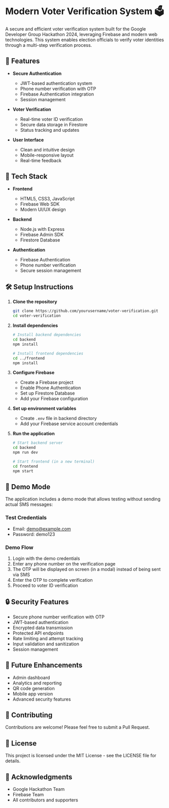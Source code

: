 # Modern Voter Verification System 🗳️

A secure and efficient voter verification system built for the Google Developer Group Hackathon 2024, leveraging Firebase and modern web technologies. This system enables election officials to verify voter identities through a multi-step verification process.

## 🌟 Features

- **Secure Authentication**
  - JWT-based authentication system
  - Phone number verification with OTP
  - Firebase Authentication integration
  - Session management

- **Voter Verification**
  - Real-time voter ID verification
  - Secure data storage in Firestore
  - Status tracking and updates

- **User Interface**
  - Clean and intuitive design
  - Mobile-responsive layout
  - Real-time feedback

## 🚀 Tech Stack

- **Frontend**
  - HTML5, CSS3, JavaScript
  - Firebase Web SDK
  - Modern UI/UX design

- **Backend**
  - Node.js with Express
  - Firebase Admin SDK
  - Firestore Database

- **Authentication**
  - Firebase Authentication
  - Phone number verification
  - Secure session management

## 🛠️ Setup Instructions

1. **Clone the repository**
   ```bash
   git clone https://github.com/yourusername/voter-verification.git
   cd voter-verification
   ```

2. **Install dependencies**
   ```bash
   # Install backend dependencies
   cd backend
   npm install

   # Install frontend dependencies
   cd ../frontend
   npm install
   ```

3. **Configure Firebase**
   - Create a Firebase project
   - Enable Phone Authentication
   - Set up Firestore Database
   - Add your Firebase configuration

4. **Set up environment variables**
   - Create `.env` file in backend directory
   - Add your Firebase service account credentials

5. **Run the application**
   ```bash
   # Start backend server
   cd backend
   npm run dev

   # Start frontend (in a new terminal)
   cd frontend
   npm start
   ```

## 📱 Demo Mode

The application includes a demo mode that allows testing without sending actual SMS messages:

### Test Credentials
- Email: demo@example.com
- Password: demo123

### Demo Flow
1. Login with the demo credentials
2. Enter any phone number on the verification page
3. The OTP will be displayed on screen (in a modal) instead of being sent via SMS
4. Enter the OTP to complete verification
5. Proceed to voter ID verification

## 🔒 Security Features

- Secure phone number verification with OTP
- JWT-based authentication
- Encrypted data transmission
- Protected API endpoints
- Rate limiting and attempt tracking
- Input validation and sanitization
- Session management

## 🎯 Future Enhancements

- Admin dashboard
- Analytics and reporting
- QR code generation
- Mobile app version
- Advanced security features

## 🤝 Contributing

Contributions are welcome! Please feel free to submit a Pull Request.

## 📄 License

This project is licensed under the MIT License - see the LICENSE file for details.

## 🙏 Acknowledgments

- Google Hackathon Team
- Firebase Team
- All contributors and supporters 